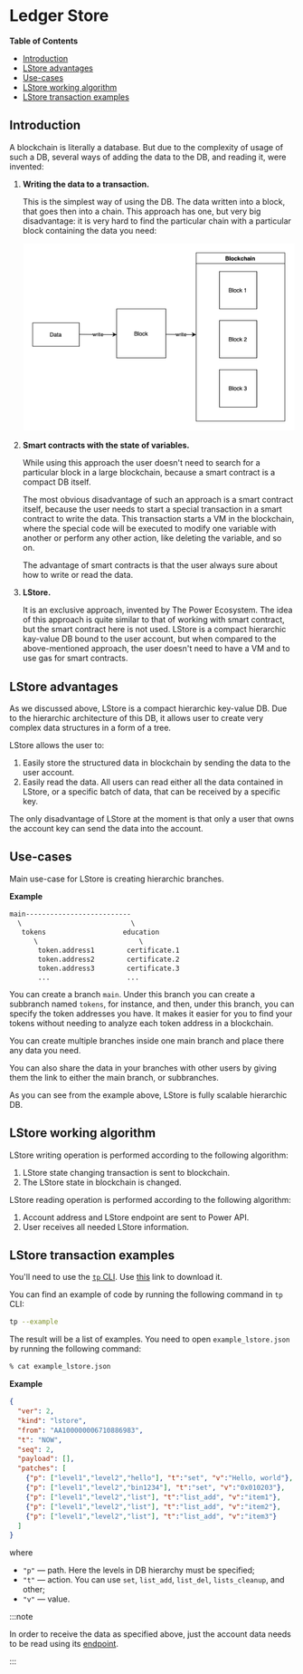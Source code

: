 # Ledger Store

**Table of Contents**
<!-- START doctoc generated TOC please keep comment here to allow auto update -->
<!-- DON'T EDIT THIS SECTION, INSTEAD RE-RUN doctoc TO UPDATE -->

- [Introduction](#introduction)
- [LStore advantages](#lstore-advantages)
- [Use-cases](#use-cases)
- [LStore working algorithm](#lstore-working-algorithm)
- [LStore transaction examples](#lstore-transaction-examples)

<!-- END doctoc generated TOC please keep comment here to allow auto update -->

## Introduction

A blockchain is literally a database. But due to the complexity of usage of such a DB, several ways of adding the data to the DB, and reading it, were invented:

1. **Writing the data to a transaction.** 

   This is the simplest way of using the DB. The data written into a block, that goes then into a chain. This approach has one, but very big disadvantage: it is very hard to find the particular chain with a particular block containing the data you need:

   ![1](./resources/Intro1.png)

2. **Smart contracts with the state of variables.** 

   While using this approach the user doesn't need to search for a particular block in a large blockchain, because a smart contract is a compact DB itself. 

   The most obvious disadvantage of such an approach is a smart contract itself, because the user needs to start a special transaction in a smart contract to write the data. This transaction starts a VM in the blockchain, where the special code will be executed to modify one variable with another or perform any other action, like deleting the variable, and so on. 

   The advantage of smart contracts is that the user always sure about how to write or read the data.

3. **LStore.** 

   It is an exclusive approach, invented by The Power Ecosystem. The idea of this approach is quite similar to that of working with smart contract, but the smart contract here is not used. LStore is a compact hierarchic kay-value DB bound to the user account, but when compared to the above-mentioned approach, the user doesn't need to have a VM and to use gas for smart contracts.

## LStore advantages

As we discussed above, LStore is a compact hierarchic key-value DB. Due to the hierarchic architecture of this DB, it allows user to create very complex data structures in a form of a tree.

LStore allows the user to:

1. Easily store the structured data in blockchain by sending the data to the user account.
2. Easily read the data. All users can read either all the data contained in LStore, or a specific batch of data, that can be received by a specific key.

The only disadvantage of LStore at the moment is that only a user that owns the account key can send the data into the account.

## Use-cases

Main use-case for LStore is creating hierarchic branches.

**Example**

```
main--------------------------
  \                           \
   tokens                   education
      \                         \
       token.address1        certificate.1
       token.address2        certificate.2
       token.address3        certificate.3
       ...                   ...
```

You can create a branch `main`. Under this branch you can create a subbranch named `tokens`, for instance, and then, under this branch, you can specify the token addresses you have. It makes it easier for you to find your tokens without needing to analyze each token address in a blockchain.

You can create multiple branches inside one main branch and place there any data you need.

You can also share the data in your branches with other users by giving them the link to either the main branch, or subbranches.

As you can see from the example above, LStore is fully scalable hierarchic DB.

## LStore working algorithm

LStore writing operation is performed according to the following algorithm:

1. LStore state changing transaction is sent to blockchain.
2. The LStore state in blockchain is changed.

LStore reading operation is performed according to the following algorithm:

1. Account address and LStore endpoint are sent to Power API.
2. User receives all needed LStore information. 

## LStore transaction examples

You'll need to use the [`tp` CLI](../../Tools/01-tp-cli.md). Use [this](https://tea.thepower.io/tp) link to download it.

You can find an example of code by running the following command in `tp` CLI:

```bash
tp --example
```

The result will be a list of examples. You need to open `example_lstore.json` by running the following command:

```bash
% cat example_lstore.json
```

**Example**

```json
{
  "ver": 2,
  "kind": "lstore",
  "from": "AA100000006710886983",
  "t": "NOW",
  "seq": 2,
  "payload": [],
  "patches": [
    {"p": ["level1","level2","hello"], "t":"set", "v":"Hello, world"},
    {"p": ["level1","level2","bin1234"], "t":"set", "v":"0x010203"},
    {"p": ["level1","level2","list"], "t":"list_add", "v":"item1"},
    {"p": ["level1","level2","list"], "t":"list_add", "v":"item2"},
    {"p": ["level1","level2","list"], "t":"list_add", "v":"item3"}
  ]
}
```

where

- `"p"` — path. Here the levels in DB hierarchy must be specified;
- `"t"` — action. You can use `set`, `list_add`, `list_del`, `lists_cleanup`, and other;
- `"v"` — value.

:::note

In order to receive the data as specified above, just the account data needs to be read using its [endpoint](https://doc.thepower.io/docs/Build/api/api-reference/#addressaddress).

:::